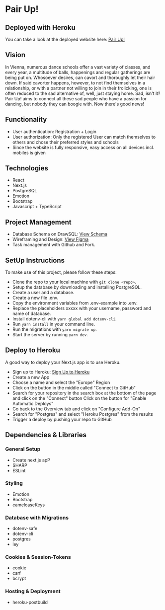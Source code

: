 # Pair Up!

## Deployed with Heroku

You can take a look at the deployed website here: [Pair Up!](https://pair-up-vienna.herokuapp.com/)

## Vision

In Vienna, numerous dance schools offer a vast variety of classes, and every year, a multitude of balls, happenings and regular gatherings are being put on. Whosoever desires, can cavort and thoroughly let their hair down. If said cavorter happens, however, to not find themselves in a relationship, or with a partner not willing to join in their frolicking, one is often reduced to the sad alternative of, well, just staying home. Sad, isn't it? 
Pair Up! aims to connect all these sad people who have a passion for dancing, but nobody they can boogie with. Now there's good news!

## Functionality

- User authentication: Registration + Login
- User authorization: Only the registered User can match themselves to others and chose their preferred styles and schools
- Since the website is fully responsive, easy access on all devices incl. mobiles is given

## Technologies

- React
- Next.js
- PostgreSQL
- Emotion
- Bootstrap
- Javascript + TypeScript

## Project Management

- Database Schema on DrawSQL: [View Schema](https://drawsql.app/upleveled-2/diagrams/pairup-schema#) 
- Wireframing and Design: [View Figma](https://www.figma.com/file/Fk8Ayej5AiA6PISPtIr9NO/PairUp!?node-id=0%3A1)
- Task management with Github and Fork.

## SetUp Instructions

To make use of this project, please follow these steps:

- Clone the repo to your local machine with `git clone <repo>`.
- Setup the database by downloading and installing PostgreSQL.
- Create a user and a database.
- Create a new file .env.
- Copy the environment variables from .env-example into .env.
- Replace the placeholders xxxxx with your username, password and name of database.
- Install dotenv-cli with `yarn global add dotenv-cli`.
- Run `yarn install` in your command line.
- Run the migrations with `yarn migrate up`.
- Start the server by running `yarn dev`.

## Deploy to Heroku

A good way to deploy your Next.js app is to use Heroku.

- Sign up to Heroku: [Sign Up to Heroku](signup.heroku.com)
- Create a new App
- Choose a name and select the "Europe" Region
- Click on the button in the middle called "Connect to GitHub"
- Search for your repository in the search box at the bottom of the page and click on the "Connect" button Click on the button for "Enable Automatic Deploys"
- Go back to the Overview tab and click on "Configure Add-On"
- Search for "Postgres" and select "Heroku Postgres" from the results
- Trigger a deploy by pushing your repo to GitHub

## Dependencies & Libraries

### General Setup

- Create next.js apP
- SHARP
- ESLint

### Styling

- Emotion
- Bootstrap
- camelcaseKeys 

### Database with Migrations

- dotenv-safe
- dotenv-cli
- postgres
- ley

### Cookies & Session-Tokens

- cookie
- csrf
- bcrypt

### Hosting & Deployment

- heroku-postbuild
